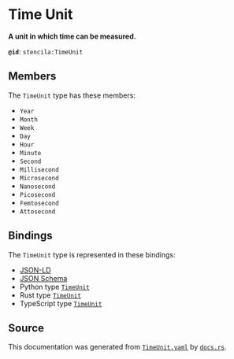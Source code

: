 # Time Unit

**A unit in which time can be measured.**

**`@id`**: `stencila:TimeUnit`

## Members

The `TimeUnit` type has these members:

- `Year`
- `Month`
- `Week`
- `Day`
- `Hour`
- `Minute`
- `Second`
- `Millisecond`
- `Microsecond`
- `Nanosecond`
- `Picosecond`
- `Femtosecond`
- `Attosecond`

## Bindings

The `TimeUnit` type is represented in these bindings:

- [JSON-LD](https://stencila.org/TimeUnit.jsonld)
- [JSON Schema](https://stencila.org/TimeUnit.schema.json)
- Python type [`TimeUnit`](https://github.com/stencila/stencila/blob/main/python/python/stencila/types/time_unit.py)
- Rust type [`TimeUnit`](https://github.com/stencila/stencila/blob/main/rust/schema/src/types/time_unit.rs)
- TypeScript type [`TimeUnit`](https://github.com/stencila/stencila/blob/main/ts/src/types/TimeUnit.ts)

## Source

This documentation was generated from [`TimeUnit.yaml`](https://github.com/stencila/stencila/blob/main/schema/TimeUnit.yaml) by [`docs.rs`](https://github.com/stencila/stencila/blob/main/rust/schema-gen/src/docs.rs).